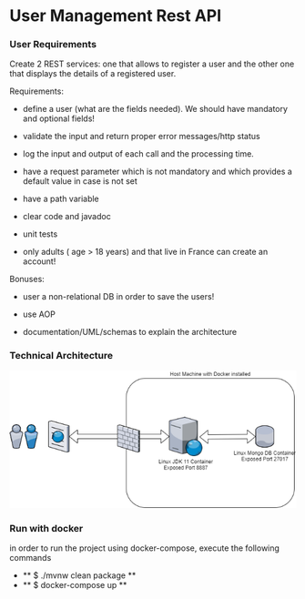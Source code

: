# User Management Rest API

### User Requirements

Create 2 REST services: one that allows to register a user and the other one that displays the details of a registered user.

Requirements:

- define a user (what are the fields needed). We should have mandatory and optional fields!

- validate the input and return proper error messages/http status

- log the input and output of each call and the processing time.

- have a request parameter which is not mandatory and which provides a default value in case is not set

- have a path variable

- clear code and javadoc

- unit tests

- only adults ( age > 18 years) and that live in France can create an account!

Bonuses:

- user a non-relational DB in order to save the users!

- use AOP

- documentation/UML/schemas to explain the architecture

### Technical Architecture
![Technical Architecture](docs/archi/UsersManagementApi_TehchicalArchitecture.png)

### Run with docker
in order to run the project using docker-compose, execute the following commands 
- ** $ ./mvnw clean package **
- ** $ docker-compose up **
